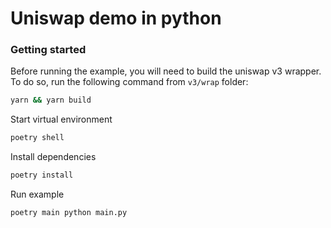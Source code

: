 # Uniswap demo in python

### Getting started

Before running the example, you will need to build the uniswap v3 wrapper. To do so, run the following command from `v3/wrap` folder:

```bash
yarn && yarn build
```

Start virtual environment
```bash
poetry shell
```

Install dependencies
```bash
poetry install
```

Run example
```bash
poetry main python main.py
```